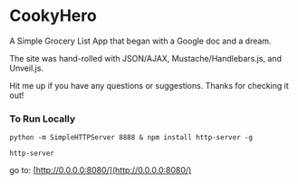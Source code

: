 # CookyHero
A Simple Grocery List App that began with a Google doc and a dream.

The site was hand-rolled with JSON/AJAX, Mustache/Handlebars.js, and Unveil.js.

Hit me up if you have any questions or suggestions. Thanks for checking it out!

### To Run Locally

`python -m SimpleHTTPServer 8888 & npm install http-server -g`

`http-server`

go to: [http://0.0.0.0:8080/](http://0.0.0.0:8080/)
